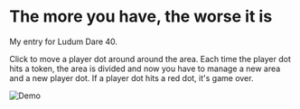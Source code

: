 # The more you have, the worse it is

My entry for Ludum Dare 40.

Click to move a player dot around around the area.  Each time the player dot hits a token, the area is divided and now you have to manage a new area and a new player dot.  If a player dot hits a red dot, it's game over.

![Demo](./demo.gif)
